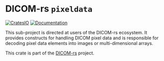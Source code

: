 # DICOM-rs `pixeldata`

[![CratesIO](https://img.shields.io/crates/v/dicom-pixeldata.svg)](https://crates.io/crates/dicom-pixeldata)
[![Documentation](https://docs.rs/dicom-pixeldata/badge.svg)](https://docs.rs/dicom-pixeldata)

This sub-project is directed at users of the DICOM-rs ecosystem.
It provides constructs for handling DICOM pixel data
and is responsible for decoding pixel data elements
into images or multi-dimensional arrays.

This crate is part of the [DICOM-rs](https://github.com/Enet4/dicom-rs) project.
